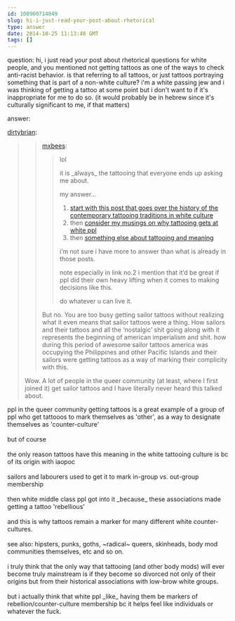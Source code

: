 ```yaml
---
id: 100900714049
slug: hi-i-just-read-your-post-about-rhetorical
type: answer
date: 2014-10-25 11:13:48 GMT
tags: []
---
```

question: hi, i just read your post about rhetorical questions for white people, and you mentioned not getting tattoos as one of the ways to check anti-racist behavior. is that referring to all tattoos, or just tattoos portraying something that is part of a non-white culture? i'm a white passing jew and i was thinking of getting a tattoo at some point  but i don't want to if it's inappropriate for me to do so. (it would probably be in hebrew since it's culturally significant to me, if that matters)

answer: <p><a href="http://dirtybrian.tumblr.com/post/100872739190/hi-i-just-read-your-post-about-rhetorical-questions" class="tumblr_blog">dirtybrian</a>:</p>

<blockquote><blockquote><p><a class="tumblr_blog" href="http://mxb.ca/post/100856484454/hi-i-just-read-your-post-about-rhetorical">mxbees</a>:</p>

<blockquote><p>lol</p>
<p>it is _always_ the tattooing that everyone ends up asking me about.</p>
<p>my answer…</p>
<ol><li><a href="http://b.binaohan.org/blog/hi-so-i-noticed-you-recently-said-something-about-being-willing-to-answer-101-type-questions-otherwise-i-wouldnt-be-asking-this-re-your-recent-post-what-do-you-think-is-appropriativewrong-abou/">start with this post that goes over the history of the contemporary tattooing traditions in white culture</a></li>
<li>then <a href="http://b.binaohan.org/blog/some-musings-on-why-the-tattooing-thing-seems-to-get-at-white-people/">consider my musings on why tattooing gets at white ppl</a></li>
<li>then <a href="http://b.binaohan.org/blog/meaning-and-tattoos/">something else about tattooing and meaning</a></li>
</ol><p>i’m not sure i have more to answer than what is already in those posts.</p>
<p>note especially in link no.2 i mention that it’d be great if ppl did their own heavy lifting when it comes to making decisions like this.</p>
<p>do whatever u can live it.</p></blockquote>
<p>But no. You are too busy getting sailor tattoos without realizing what it even means that sailor tattoos were a thing. How sailors and their tattoos and all the ‘nostalgic’ shit going along with it represents the beginning of american imperialism and shit. how during this period of awesome sailor tattoos america was occupying the Philippines and other Pacific Islands and their sailors were getting tattoos as a way of marking their complicity with this.</p>
</blockquote>
<p>Wow. A lot of people in the queer community (at least, where I first joined it) get sailor tattoos and I have literally never heard this talked about.</p></blockquote>

<p>ppl in the queer community getting tattoos is a great example of a group of ppl who get tattooos to mark themselves as 'other', as a way to designate themselves as 'counter-culture'<br/><br/>but of course<br/><br/>the only reason tattoos have this meaning in the white tattooing culture is bc of its origin with iaopoc<br/><br/>sailors and labourers used to get it to mark in-group vs. out-group membership<br/><br/>then white middle class ppl got into it _because_ these associations made getting a tattoo 'rebellious'<br/><br/>and this is why tattoos remain a marker for many different white counter-cultures. <br/><br/>see also: hipsters, punks, goths, ~radical~ queers, skinheads, body mod communities themselves, etc and so on.<br/><br/>i truly think that the only way that tattooing (and other body mods) will ever become truly mainstream is if they become so divorced not only of their origins but from their historical associations with low-brow white groups. <br/><br/>but i actually think that white ppl _like_ having them be markers of rebellion/counter-culture membership bc it helps feel like individuals or whatever the fuck. </p>